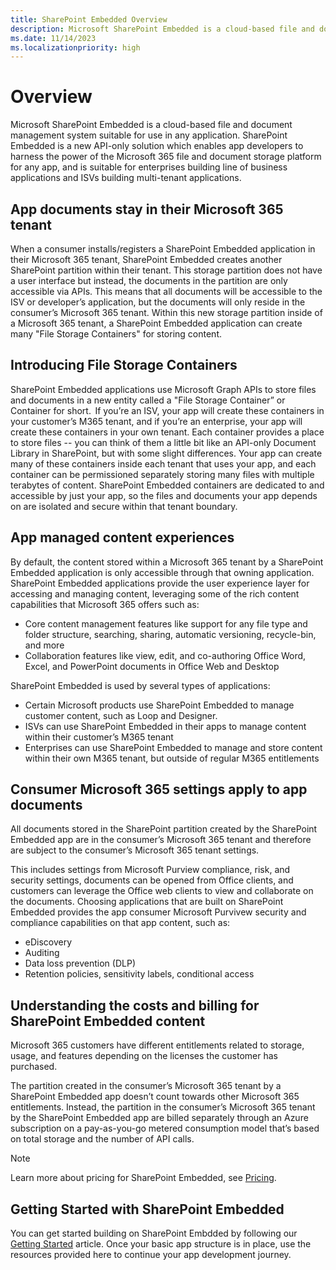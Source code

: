 ```yaml
---
title: SharePoint Embedded Overview
description: Microsoft SharePoint Embedded is a cloud-based file and document management system suitable for use in any application. SharePoint Embedded is a new API-only solution which enables app developers to harness the power of the Microsoft 365 file and document storage platform for any app, and is suitable for enterprises building line of business applications and ISVs building multi-tenant applications.
ms.date: 11/14/2023
ms.localizationpriority: high
---
```


# Overview
Microsoft SharePoint Embedded is a cloud-based file and document management system suitable for use in any application. SharePoint Embedded is a new API-only solution which enables app developers to harness the power of the Microsoft 365 file and document storage platform for any app, and is suitable for enterprises building line of business applications and ISVs building multi-tenant applications.

## App documents stay in their Microsoft 365 tenant
When a consumer installs/registers a SharePoint Embedded application in their Microsoft 365 tenant, SharePoint Embedded creates another SharePoint partition within their tenant. This storage partition does not have a user interface but instead, the documents in the partition are only accessible via APIs. This means that all documents will be accessible to the ISV or developer’s application, but the documents will only reside in the consumer’s Microsoft 365 tenant. Within this new storage partition inside of a Microsoft 365 tenant, a SharePoint Embedded application can create many "File Storage Containers" for storing content. 

## Introducing File Storage Containers
SharePoint Embedded applications use Microsoft Graph APIs to store files and documents in a new entity called a "File Storage Container” or Container for short.  If you’re an ISV, your app will create these containers in your customer’s M365 tenant, and if you’re an enterprise, your app will create these containers in your own tenant. Each container provides a place to store files -- you can think of them a little bit like an API-only Document Library in SharePoint, but with some slight differences. Your app can create many of these containers inside each tenant that uses your app, and each container can be permissioned separately storing many files with multiple terabytes of content. 
SharePoint Embedded containers are dedicated to and accessible by just your app, so the files and documents your app depends on are isolated and secure within that tenant boundary.  

## App managed content experiences
By default, the content stored within a Microsoft 365 tenant by a SharePoint Embedded application is only accessible through that owning application. SharePoint Embedded applications provide the user experience layer for accessing and managing content, leveraging some of the rich content capabilities that Microsoft 365 offers such as:
* Core content management features like support for any file type and folder structure, searching, sharing, automatic versioning, recycle-bin, and more
* Collaboration features like view, edit, and co-authoring Office Word, Excel, and PowerPoint documents in Office Web and Desktop

SharePoint Embedded is used by several types of applications: 
* Certain Microsoft products use SharePoint Embedded to manage customer content, such as Loop and Designer. 
* ISVs can use SharePoint Embedded in their apps to manage content within their customer’s M365 tenant 
* Enterprises can use SharePoint Embedded to manage and store content within their own M365 tenant, but outside of regular M365 entitlements

## Consumer Microsoft 365 settings apply to app documents
All documents stored in the SharePoint partition created by the SharePoint Embedded app are in the consumer’s Microsoft 365 tenant and therefore are subject to the consumer’s Microsoft 365 tenant settings.

This includes settings from Microsoft Purview compliance, risk, and security settings, documents can be opened from Office clients, and customers can leverage the Office web clients to view and collaborate on the documents. Choosing applications that are built on SharePoint Embedded provides the app consumer Microsoft Purvivew security and compliance capabilities on that app content, such as:
* eDiscovery
* Auditing
* Data loss prevention (DLP)
* Retention policies, sensitivity labels, conditional access

## Understanding the costs and billing for SharePoint Embedded content
Microsoft 365 customers have different entitlements related to storage, usage, and features depending on the licenses the customer has purchased.

The partition created in the consumer’s Microsoft 365 tenant by a SharePoint Embedded app doesn’t count towards other Microsoft 365 entitlements. Instead, the partition in the consumer’s Microsoft 365 tenant by the SharePoint Embedded app are billed separately through an Azure subscription on a pay-as-you-go metered consumption model that’s based on total storage and the number of API calls.

> [!NOTE]
> Learn more about pricing for SharePoint Embedded, see [Pricing](./terms-of-service.md).

## Getting Started with SharePoint Embedded
You can get started building on SharePoint Embdded by following our [Getting Started](./mslearn/m01-01-intro.md) article. Once your basic app structure is in place, use the resources provided here to continue your app development journey. 




